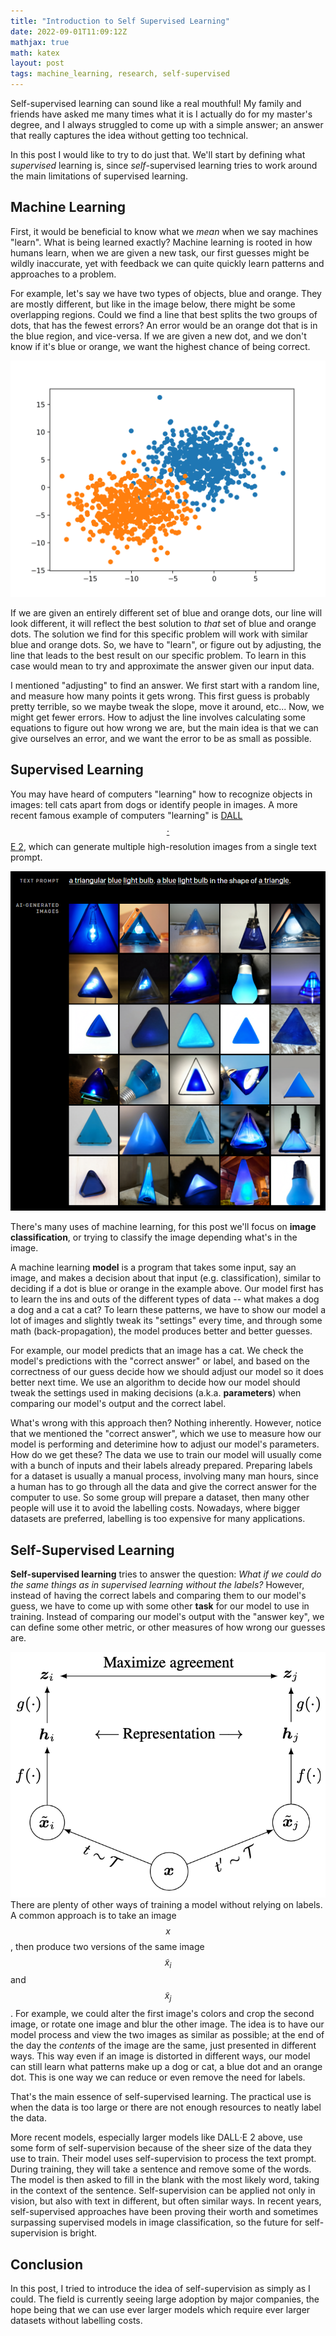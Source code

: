 ```yaml
---
title: "Introduction to Self Supervised Learning"
date: 2022-09-01T11:09:12Z
mathjax: true
math: katex
layout: post
tags: machine_learning, research, self-supervised
---
```


Self-supervised learning can sound like a real mouthful!
My family and friends have asked me many times what it is I actually do for 
my master's degree, and I always struggled to come up with a simple answer; 
an answer that really captures the idea without getting too technical.

In this post I would like to try to do just that.
We'll start by defining what *supervised* learning is, since *self*-supervised
learning tries to work around the main limitations of supervised learning.

## Machine Learning
First, it would be beneficial to know what we *mean* when we say machines "learn".
What is being learned exactly?
Machine learning is rooted in how humans learn, when we are given a new task, our first
guesses might be wildly inaccurate, yet with feedback we can quite quickly learn patterns
and approaches to a problem.

For example, let's say we have two types of objects, blue and orange. 
They are mostly different, but like in the image below, there might be some overlapping regions.
Could we find a line that best splits the two groups of dots, that has the fewest errors?
An error would be an orange dot that is in the blue region, and vice-versa.
If we are given a new dot, and we don't know if it's blue or orange, we want the highest chance of being correct.

![Binary Classificaiton](/assets/binary_classification.png "Can we find a line that best separates blue and orange dots?")

If we are given an entirely different set of blue and orange dots, our line will look different, it will reflect 
the best solution to *that* set of blue and orange dots.
The solution we find for this specific problem will work with similar blue and orange dots.
So, we have to "learn", or figure out by adjusting, the line that leads to the best result on our specific problem.
To learn in this case would mean to try and approximate the answer given our input data.

I mentioned "adjusting" to find an answer.
We first start with a random line, and measure how many points it gets wrong. 
This first guess is probably pretty terrible, so we maybe tweak the slope, move it around, etc...
Now, we might get fewer errors.
How to adjust the line involves calculating some equations to figure out how wrong we are, but the main idea
is that we can give ourselves an error, and we want the error to be as small as possible.

## Supervised Learning
You may have heard of computers "learning" how to recognize objects in images: tell cats apart from
dogs or identify people in images.
A more recent famous example of computers "learning" is [DALL$$\cdot$$E 2](https://openai.com/dall-e-2/), which can generate
multiple high-resolution images from a single text prompt.

![AI generated images](/assets/dalle2_example.png "A computer 'learned' what this prompt might look like.")

There's many uses of machine learning, for this post we'll focus on **image classification**, or trying to classify 
the image depending what's in the image.

A machine learning **model** is a program that takes some input, say an image, and makes a decision about that input (e.g. classification), 
similar to deciding if a dot is blue or orange in the example above.
Our model first has to learn the ins and outs of the different types of data -- what makes a dog a dog and a cat a cat?
To learn these patterns, we have to show our model a lot of images and slightly tweak its "settings" every time, and through 
some math (back-propagation), the model produces better and better guesses.

For example, our model predicts that an image has a cat.
We check the model's predictions with the "correct answer" or label, and based on the correctness of our guess decide how we should
adjust our model so it does better next time.
We use an algorithm to decide how our model should tweak the settings used in making decisions (a.k.a. **parameters**) when comparing our
model's output and the correct label.

What's wrong with this approach then?
Nothing inherently. 
However, notice that we mentioned the "correct answer", which we use to measure how our model is performing and deterimine how to adjust our model's parameters.
How do we get these? 
The data we use to train our model will usually come with a bunch of inputs and their labels already prepared.
Preparing labels for a dataset is usually a manual process, involving many man hours, since a human has to go through 
all the data and give the correct answer for the computer to use.
So some group will prepare a dataset, then many other people will use it to avoid the labelling costs.
Nowadays, where bigger datasets are preferred, labelling is too expensive for many applications.

## Self-Supervised Learning
**Self-supervised learning** tries to answer the question: *What if we could do the same things as in supervised learning
without the labels?*
However, instead of having the correct labels and comparing them to our model's guess, we have to come up with some
other **task** for our model to use in training.
Instead of comparing our model's output with the "answer key", we can define some other
metric, or other measures of how wrong our guesses are.

![simclr](/assets/simclr.png "If we change the same image in different ways to create two versions of it, we could tell our model that they should still be quite similar because they contain the same object.")
There are plenty of other ways of training a model without relying on labels.
A common approach is to take an image $$ x $$, then produce two versions of the same image $$\tilde{x}_i$$
and $$ \tilde{x}_j $$.
For example, we could alter the first image's colors and crop the second image, or rotate one image
and blur the other image.
The idea is to have our model process and view the two images as similar as possible; at the end of 
the day the *contents* of the image are the same, just presented in different ways.
This way even if an image is distorted in different ways, our model can still learn what 
patterns make up a dog or cat, a blue dot and an orange dot.
This is one way we can reduce or even remove the need for labels.

That's the main essence of self-supervised learning.
The practical use is when the data is too large or there are not enough resources to 
neatly label the data.

More recent models, especially larger models like DALL$\cdot$E 2 above, use some form of 
self-supervision because of the sheer size of the data they use to train.
Their model uses self-supervision to process the text prompt.
During training, they will take a sentence and remove some of the words.
The model is then asked to fill in the blank with the most likely word, taking in the
context of the sentence.
Self-supervision can be applied not only in vision, but also with text in different, but often
similar ways.
In recent years, self-supervised approaches have been proving their worth and sometimes surpassing
supervised models in image classification, so the future for self-supervision is bright.



## Conclusion
In this post, I tried to introduce the idea of self-supervision as simply as I could.
The field is currently seeing large adoption by major companies, the hope being that we can use
ever larger models which require ever larger datasets without labelling costs.


